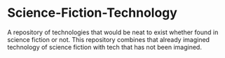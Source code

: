 # Science-Fiction-Technology
A repository of technologies that would be neat to exist whether found in science fiction or not.
This repository combines that already imagined technology of science fiction with tech that has not been imagined.
